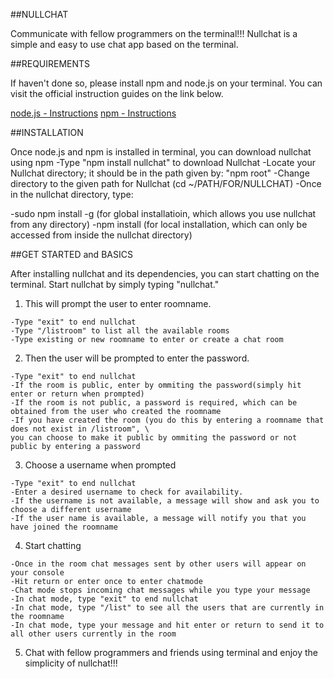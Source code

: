##NULLCHAT

Communicate with fellow programmers on the terminal!!! 
Nullchat is a simple and easy to use chat app based on the terminal.

##REQUIREMENTS

If haven't done so, please install npm and node.js on your terminal.
You can visit the official instruction guides on the link below.

[node.js - Instructions](https://github.com/joyent/node/wiki/Installation)
[npm - Instructions](https://github.com/npm/npm)

##INSTALLATION

Once node.js and npm is installed in terminal, you can download nullchat using npm
-Type "npm install nullchat" to download Nullchat
-Locate your Nullchat directory; it should be in the path given by: "npm root"
-Change directory to the given path for Nullchat (cd ~/PATH/FOR/NULLCHAT)
-Once in the nullchat directory, type:
   
   -sudo npm install -g (for global installatioin, which allows you use nullchat from any directory)
   -npm install (for local installation, which can only be accessed from inside the nullchat directory)

##GET STARTED and BASICS

After installing nullchat and its dependencies, you can start chatting on the terminal.
Start nullchat by simply typing "nullchat."
  1. This will prompt the user to enter roomname.

    -Type "exit" to end nullchat
    -Type "/listroom" to list all the available rooms
    -Type existing or new roomname to enter or create a chat room

  2. Then the user will be prompted to enter the password.

    -Type "exit" to end nullchat
    -If the room is public, enter by ommiting the password(simply hit enter or return when prompted)
    -If the room is not public, a password is required, which can be obtained from the user who created the roomname
    -If you have created the room (you do this by entering a roomname that does not exist in /listroom", \
    you can choose to make it public by ommiting the password or not public by entering a password

  3. Choose a username when prompted

    -Type "exit" to end nullchat
    -Enter a desired username to check for availability.
    -If the username is not available, a message will show and ask you to choose a different username
    -If the user name is available, a message will notify you that you have joined the roomname
    
  4. Start chatting
  
    -Once in the room chat messages sent by other users will appear on your console
    -Hit return or enter once to enter chatmode
    -Chat mode stops incoming chat messages while you type your message
    -In chat mode, type "exit" to end nullchat
    -In chat mode, type "/list" to see all the users that are currently in the roomname
    -In chat mode, type your message and hit enter or return to send it to all other users currently in the room

  5. Chat with fellow programmers and friends using terminal and enjoy the simplicity of nullchat!!!


